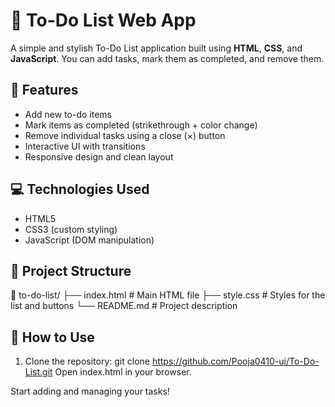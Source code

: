 # 📝 To-Do List Web App

A simple and stylish To-Do List application built using **HTML**, **CSS**, and **JavaScript**. You can add tasks, mark them as completed, and remove them.

## 🚀 Features

- Add new to-do items
- Mark items as completed (strikethrough + color change)
- Remove individual tasks using a close (×) button
- Interactive UI with transitions
- Responsive design and clean layout

## 💻 Technologies Used

- HTML5
- CSS3 (custom styling)
- JavaScript (DOM manipulation)

## 📂 Project Structure

📁 to-do-list/
├── index.html # Main HTML file
├── style.css # Styles for the list and buttons
└── README.md # Project description

## 🔧 How to Use

1. Clone the repository:
   git clone https://github.com/Pooja0410-ui/To-Do-List.git
Open index.html in your browser.

Start adding and managing your tasks!

